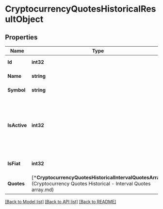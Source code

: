 # CryptocurrencyQuotesHistoricalResultObject

## Properties
Name | Type | Description | Notes
------------ | ------------- | ------------- | -------------
**Id** | **int32** | The CoinMarketCap cryptocurrency ID. | [default to null]
**Name** | **string** | The cryptocurrency name. | [default to null]
**Symbol** | **string** | The cryptocurrency symbol. | [default to null]
**IsActive** | **int32** | 1 if this cryptocurrency has at least 1 active market currently being tracked by the platform, otherwise 0. A value of 1 is analogous with &#x60;listing_status&#x3D;active&#x60;. | [optional] [default to null]
**IsFiat** | **int32** | 1 if this is a fiat | [optional] [default to null]
**Quotes** | [***CryptocurrencyQuotesHistoricalIntervalQuotesArray**](Cryptocurrency Quotes Historical - Interval Quotes array.md) | An array of quotes for each interval for this cryptocurrency. | [default to null]

[[Back to Model list]](../README.md#documentation-for-models) [[Back to API list]](../README.md#documentation-for-api-endpoints) [[Back to README]](../README.md)


